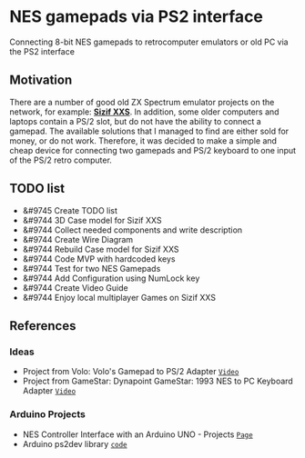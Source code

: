 # NES gamepads via PS2 interface
Connecting 8-bit NES gamepads to retrocomputer emulators or old PC via the PS2 interface

## Motivation
There are a number of good old ZX Spectrum emulator projects on the network, for example: **[Sizif XXS](https://github.com/UzixLS/zx-sizif-xxs)**. In addition, some older computers and laptops contain a PS/2 slot, but do not have the ability to connect a gamepad. The available solutions that I managed to find are either sold for money, or do not work. Therefore, it was decided to make a simple and cheap device for connecting two gamepads and PS/2 keyboard to one input of the PS/2 retro computer.

## TODO list
- &#9745 Create TODO list
- &#9744 3D Case model for Sizif XXS
- &#9744 Collect needed components and write description
- &#9744 Create Wire Diagram
- &#9744 Rebuild Case model for Sizif XXS
- &#9744 Code MVP with hardcoded keys
- &#9744 Test for two NES Gamepads
- &#9744 Add Configuration using NumLock key
- &#9744 Create Video Guide
- &#9744 Enjoy local multiplayer Games on Sizif XXS

## References
### Ideas
- Project from Volo: Volo's Gamepad to PS/2 Adapter [`Video`](https://www.youtube.com/watch?v=FsssOJsSnDY)
- Project from GameStar: Dynapoint GameStar: 1993 NES to PC Keyboard Adapter [`Video`](https://youtu.be/Ko1SEP-VtGs?si=I_s7tsCCiQifjQXr)

### Arduino Projects
- NES Controller Interface with an Arduino UNO - Projects [`Page`](https://www.allaboutcircuits.com/projects/nes-controller-interface-with-an-arduino-uno/)
- Arduino ps2dev library [`code`](https://github.com/Harvie/ps2dev)
